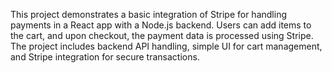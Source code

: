 This project demonstrates a basic integration of Stripe for handling payments in a React app with a Node.js backend. Users can add items to the cart, and upon checkout, the payment data is processed using Stripe. The project includes backend API handling, simple UI for cart management, and Stripe integration for secure transactions.
